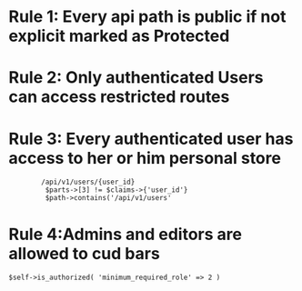 

# Rule 1: Every api path is public if not explicit marked as Protected
# Rule 2: Only authenticated Users can access restricted routes
# Rule 3: Every authenticated user has access to her or him personal store 
            /api/v1/users/{user_id}
             $parts->[3] != $claims->{'user_id'}
             $path->contains('/api/v1/users'
# Rule 4:Admins and editors are allowed to cud bars
    $self->is_authorized( 'minimum_required_role' => 2 )